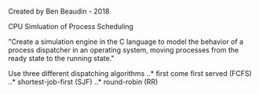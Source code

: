 Created by Ben Beaudin - 2018

CPU Simluation of Process Scheduling

"Create a simulation engine in the C language to model the behavior of a process dispatcher in an operating system, moving processes from the ready state to the running state."

Use three different dispatching algorithms
..* first come first served (FCFS)
..* shortest-job-first (SJF)
..* round-robin (RR)



